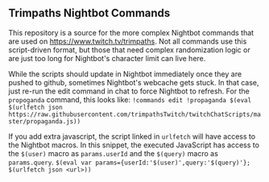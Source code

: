 Trimpaths Nightbot Commands
-----

This repository is a source for the more complex Nightbot commands that are used on https://www.twitch.tv/trimpaths. Not all commands use this script-driven format, but those that need complex randomization logic or are just too long for Nightbot's character limit can live here.

While the scripts should update in Nightbot immediately once they are pushed to github, sometimes Nightbot's webcache gets stuck. In that case, just re-run the edit command in chat to force Nightbot to refresh.
For the `propoganda` command, this looks like:
`!commands edit !propaganda $(eval $(urlfetch json https://raw.githubusercontent.com/trimpathsTwitch/twitchChatScripts/master/propaganda.js))`

If you add extra javascript, the script linked in `urlfetch` will have access to the Nightbot macros.
In this snippet, the executed JavaScript has access to the `$(user)` macro as `params.userId` and the `$(query)` macro as `params.query`.
`$(eval var params={userId:'$(user)',query:'$(query)'}; $(urlfetch json <url>))`
